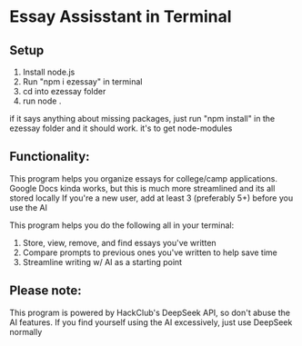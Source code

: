 # Essay Assisstant in Terminal
 
## Setup
1. Install node.js
2. Run "npm i ezessay" in terminal
3. cd into ezessay folder
4. run node .

if it says anything about missing packages, just run "npm install" in the ezessay folder and it should work. it's to get node-modules

## Functionality:
This program helps you organize essays for college/camp applications. Google Docs kinda works, but this is much more streamlined and its all stored locally
If you're a new user, add at least 3 (preferably 5+) before you use the AI 

This program helps you do the following all in your terminal:
1. Store, view, remove, and find essays you've written 
2. Compare prompts to previous ones you've written to help save time
3. Streamline writing w/ AI as a starting point

## Please note: 
This program is powered by HackClub's DeepSeek API, so don't abuse the AI features. If you find yourself using the AI excessively, just use DeepSeek normally
